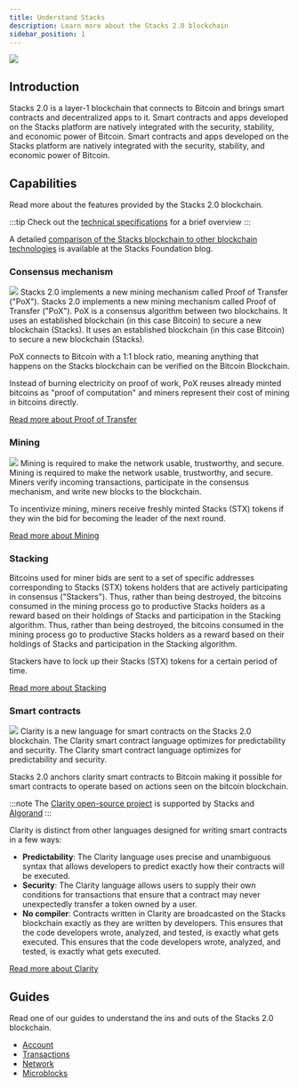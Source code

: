 ```yaml
---
title: Understand Stacks
description: Learn more about the Stacks 2.0 blockchain
sidebar_position: 1
---
```


![](/img/SBC-L-2x-10.png)
## Introduction

Stacks 2.0 is a layer-1 blockchain that connects to Bitcoin and brings smart contracts and decentralized apps to it. Smart contracts and apps developed on the Stacks platform are natively integrated with the security, stability, and economic power of Bitcoin. Smart contracts and apps developed on the Stacks platform are natively integrated with the security, stability, and economic power of Bitcoin.

## Capabilities

Read more about the features provided by the Stacks 2.0 blockchain.

<!-- markdown-link-check-disable -->

:::tip Check out the [technical specifications](technical-specs) for a brief overview :::


<!-- markdown-link-check-enable-->

A detailed [comparison of the Stacks blockchain to other blockchain technologies][] is available at the Stacks Foundation blog.
### Consensus mechanism
![](/img/pages/stacking.svg) Stacks 2.0 implements a new mining mechanism called Proof of Transfer ("PoX"). Stacks 2.0 implements a new mining mechanism called Proof of Transfer ("PoX"). PoX is a consensus algorithm between two blockchains. It uses an established blockchain (in this case Bitcoin) to secure a new blockchain (Stacks). It uses an established blockchain (in this case Bitcoin) to secure a new blockchain (Stacks).

PoX connects to Bitcoin with a 1:1 block ratio, meaning anything that happens on the Stacks blockchain can be verified on the Bitcoin Blockchain.

Instead of burning electricity on proof of work, PoX reuses already minted bitcoins as "proof of computation" and miners represent their cost of mining in bitcoins directly.


[Read more about Proof of Transfer](proof-of-transfer)
### Mining

![](/img/pages/testnet-sm.svg) Mining is required to make the network usable, trustworthy, and secure. Mining is required to make the network usable, trustworthy, and secure. Miners verify incoming transactions, participate in the consensus mechanism, and write new blocks to the blockchain.

To incentivize mining, miners receive freshly minted Stacks (STX) tokens if they win the bid for becoming the leader of the next round.

[Read more about Mining](mining)

### Stacking

Bitcoins used for miner bids are sent to a set of specific addresses corresponding to Stacks (STX) tokens holders that are actively participating in consensus ("Stackers"). Thus, rather than being destroyed, the bitcoins consumed in the mining process go to productive Stacks holders as a reward based on their holdings of Stacks and participation in the Stacking algorithm. Thus, rather than being destroyed, the bitcoins consumed in the mining process go to productive Stacks holders as a reward based on their holdings of Stacks and participation in the Stacking algorithm.

Stackers have to lock up their Stacks (STX) tokens for a certain period of time.

[Read more about Stacking](stacking)

### Smart contracts

![](/img/pages/write-smart-contracts-sm.svg) Clarity is a new language for smart contracts on the Stacks 2.0 blockchain. The Clarity smart contract language optimizes for predictability and security. The Clarity smart contract language optimizes for predictability and security.

Stacks 2.0 anchors clarity smart contracts to Bitcoin making it possible for smart contracts to operate based on actions seen on the bitcoin blockchain.

:::note The [Clarity open-source project](https://clarity-lang.org/) is supported by Stacks and [Algorand](https://www.algorand.com/) :::


Clarity is distinct from other languages designed for writing smart contracts in a few ways:

- **Predictability**: The Clarity language uses precise and unambiguous syntax that allows developers to predict exactly how their contracts will be executed.
- **Security**: The Clarity language allows users to supply their own conditions for transactions that ensure that a contract may never unexpectedly transfer a token owned by a user.
- **No compiler**: Contracts written in Clarity are broadcasted on the Stacks blockchain exactly as they are written by developers. This ensures that the code developers wrote, analyzed, and tested, is exactly what gets executed. This ensures that the code developers wrote, analyzed, and tested, is exactly what gets executed.

[Read more about Clarity](../write-smart-contracts/clarity-language/)

## Guides

Read one of our guides to understand the ins and outs of the Stacks 2.0 blockchain.

* [Account](../understand-stacks/accounts)
* [Transactions](../understand-stacks/transactions)
* [Network](../understand-stacks/network)
* [Microblocks](../understand-stacks/microblocks)

[comparison of the Stacks blockchain to other blockchain technologies]: https://stacks.org/stacks-blockchain
